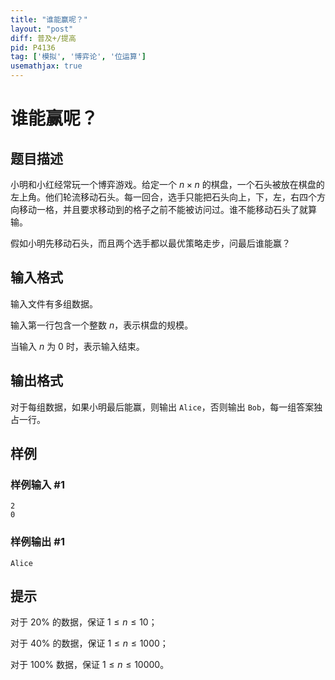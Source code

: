 ```yaml
---
title: "谁能赢呢？"
layout: "post"
diff: 普及+/提高
pid: P4136
tag: ['模拟', '博弈论', '位运算']
usemathjax: true
---
```


# 谁能赢呢？
## 题目描述

小明和小红经常玩一个博弈游戏。给定一个 $n\times n$ 的棋盘，一个石头被放在棋盘的左上角。他们轮流移动石头。每一回合，选手只能把石头向上，下，左，右四个方向移动一格，并且要求移动到的格子之前不能被访问过。谁不能移动石头了就算输。

假如小明先移动石头，而且两个选手都以最优策略走步，问最后谁能赢？

## 输入格式

输入文件有多组数据。

输入第一行包含一个整数 $n$，表示棋盘的规模。

当输入 $n$ 为 $0$ 时，表示输入结束。
## 输出格式

对于每组数据，如果小明最后能赢，则输出 `Alice`，否则输出 `Bob`，每一组答案独占一行。
## 样例

### 样例输入 #1
```
2
0
```
### 样例输出 #1
```
Alice
```
## 提示

对于 $20\%$ 的数据，保证 $1\le n\le 10$；

对于 $40\%$ 的数据，保证 $1\le n\le 1000$；

对于 $100\%$ 数据，保证 $1\le n\le 10000$。
